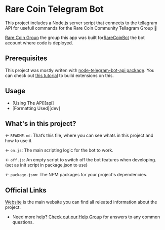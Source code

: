 # Rare Coin Telegram Bot

This project includes a Node.js server script that connects to the tellagram API for usefull commands for the Rare Coin Community Tellagram Group 🎨

[Rare Coin Group](https://t.me/rarify_community) the group this app was built for[RareCoinBot](@rarecoinbot) the bot account where code is deployed.

## Prerequisites

This project was mostly writen with [node-telegram-bot-api package](https://github.com/yagop/node-telegram-bot-api/blob/master/README.md). You can check out [this tutorial](https://github.com/hosein2398/node-telegram-bot-api-tutorial) to build extensions on this.

## Usage

- [Using The API][api]
- [Formatting Used][dev]

## What's in this project?

← `README.md`: That’s this file, where you can see whats in this project and how to use it.

← `on.js`: The main scripting logic for the bot to work.

← `off.js`: An empty script to switch off the bot features when developing. (set as init script in package.json to use)

← `package.json`: The NPM packages for your project's dependencies.

## Official Links

[Website](https://rare.fyi) is the main website you can find all releated information about the project.

- Need more help? [Check out our Help Group](https://t.me/rarify_community) for answers to any common questions.
